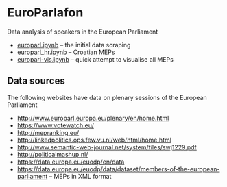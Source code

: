 # EuroParlafon

Data analysis of speakers in the European Parliament

* [europarl.ipynb](./europarl.ipynb) – the initial data scraping
* [europarl_hr.ipynb](./europarl_hr.ipynb) – Croatian MEPs
* [europarl-vis.ipynb](./europarl-vis.ipynb) – quick attempt to visualise all MEPs

## Data sources

The following websites have data on plenary sessions of the European Parliament

* http://www.europarl.europa.eu/plenary/en/home.html
* https://www.votewatch.eu/
* http://mepranking.eu/
* http://linkedpolitics.ops.few.vu.nl/web/html/home.html
* http://www.semantic-web-journal.net/system/files/swj1229.pdf
* http://politicalmashup.nl/
* https://data.europa.eu/euodp/en/data
* https://data.europa.eu/euodp/data/dataset/members-of-the-european-parliament – MEPs in XML format
